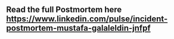 ## Read the full Postmortem here https://www.linkedin.com/pulse/incident-postmortem-mustafa-galaleldin-jnfpf
